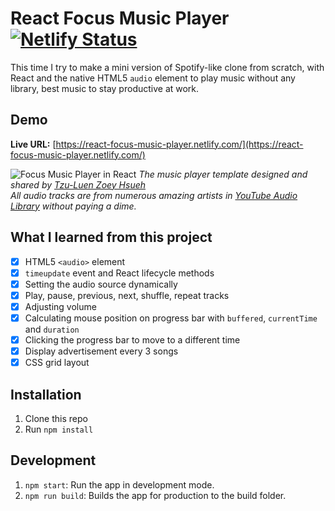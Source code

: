 # React Focus Music Player [![Netlify Status](https://api.netlify.com/api/v1/badges/d4010957-09fe-435a-91aa-69e8caa0d325/deploy-status)](https://app.netlify.com/sites/react-focus-music-player/deploys)

This time I try to make a mini version of Spotify-like clone from scratch, with React and the native HTML5 `audio` element to play music without any library, best music to stay productive at work.

## Demo

**Live URL:** [https://react-focus-music-player.netlify.com/](https://react-focus-music-player.netlify.com/)

![Focus Music Player in React](https://res.cloudinary.com/pamcy/image/upload/v1565596943/coding/react-focus-music-player.png)
_The music player template designed and shared by [Tzu-Luen Zoey Hsueh](https://xd.adobe.com/spec/3d70480e-1af2-4dcc-64d2-26f24c5b72f9-4b41/grid/)_<br>
_All audio tracks are from numerous amazing artists in [YouTube Audio Library](https://www.youtube.com/audiolibrary/music/?nv=1) without paying a dime._

## What I learned from this project

- [x] HTML5 `<audio>` element
- [x] `timeupdate` event and React lifecycle methods
- [x] Setting the audio source dynamically
- [x] Play, pause, previous, next, shuffle, repeat tracks
- [x] Adjusting volume
- [x] Calculating mouse position on progress bar with `buffered`, `currentTime` and `duration`
- [x] Clicking the progress bar to move to a different time
- [x] Display advertisement every 3 songs
- [x] CSS grid layout

## Installation

1. Clone this repo
2. Run `npm install`

## Development

1. `npm start`: Run the app in development mode.
2. `npm run build`: Builds the app for production to the build folder.
